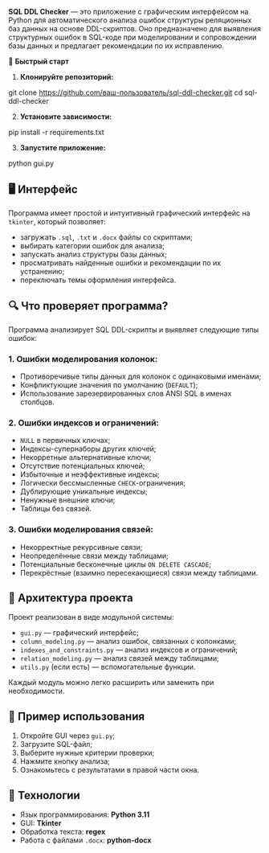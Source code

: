 
**SQL DDL Checker** — это приложение с графическим интерфейсом на Python для автоматического анализа ошибок структуры реляционных баз данных на основе DDL-скриптов. Оно предназначено для выявления 
структурных ошибок в SQL-коде при моделировании и сопровождении базы данных и предлагает рекомендации по их исправлению.

🚀 **Быстрый старт**

1. **Клонируйте репозиторий:**

git clone https://github.com/ваш-пользователь/sql-ddl-checker.git
cd sql-ddl-checker

2. **Установите зависимости:**

pip install -r requirements.txt

3. **Запустите приложение:**

python gui.py

## 🖥️ Интерфейс

Программа имеет простой и интуитивный графический интерфейс на `tkinter`, который позволяет:

* загружать `.sql`, `.txt` и `.docx` файлы со скриптами;
* выбирать категории ошибок для анализа;
* запускать анализ структуры базы данных;
* просматривать найденные ошибки и рекомендации по их устранению;
* переключать темы оформления интерфейса.

## 🔍 Что проверяет программа?

Программа анализирует SQL DDL-скрипты и выявляет следующие типы ошибок:

### 1. **Ошибки моделирования колонок:**

* Противоречивые типы данных для колонок с одинаковыми именами;
* Конфликтующие значения по умолчанию (`DEFAULT`);
* Использование зарезервированных слов ANSI SQL в именах столбцов.

### 2. **Ошибки индексов и ограничений:**

* `NULL` в первичных ключах;
* Индексы-супернаборы других ключей;
* Некорретные альтернативные ключи;
* Отсутствие потенциальных ключей;
* Избыточные и неэффективные индексы;
* Логически бессмысленные `CHECK`-ограничения;
* Дублирующие уникальные индексы;
* Ненужные внешние ключи;
* Таблицы без связей.

### 3. **Ошибки моделирования связей:**

* Некорректные рекурсивные связи;
* Неопределённые связи между таблицами;
* Потенциальные бесконечные циклы `ON DELETE CASCADE`;
* Перекрёстные (взаимно пересекающиеся) связи между таблицами.

## 🧱 Архитектура проекта

Проект реализован в виде модульной системы:

* `gui.py` — графический интерфейс;
* `column_modeling.py` — анализ ошибок, связанных с колонками;
* `indexes_and_constraints.py` — анализ индексов и ограничений;
* `relation_modeling.py` — анализ связей между таблицами;
* `utils.py` (если есть) — вспомогательные функции.

Каждый модуль можно легко расширить или заменить при необходимости.

## 📁 Пример использования

1. Откройте GUI через `gui.py`;
2. Загрузите SQL-файл;
3. Выберите нужные критерии проверки;
4. Нажмите кнопку анализа;
5. Ознакомьтесь с результатами в правой части окна.


## 🔧 Технологии

* Язык программирования: **Python 3.11**
* GUI: **Tkinter**
* Обработка текста: **regex**
* Работа с файлами `.docx`: **python-docx**


